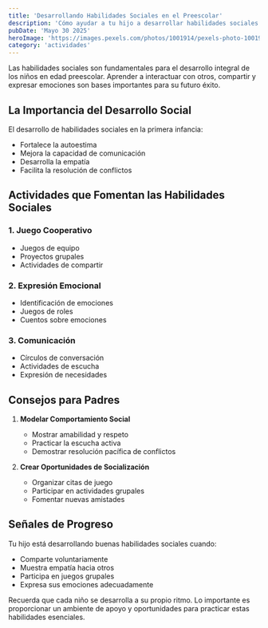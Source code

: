 ```yaml
---
title: 'Desarrollando Habilidades Sociales en el Preescolar'
description: 'Cómo ayudar a tu hijo a desarrollar habilidades sociales fundamentales durante sus primeros años'
pubDate: 'Mayo 30 2025'
heroImage: 'https://images.pexels.com/photos/1001914/pexels-photo-1001914.jpeg'
category: 'actividades'
---
```


Las habilidades sociales son fundamentales para el desarrollo integral de los niños en edad preescolar. Aprender a interactuar con otros, compartir y expresar emociones son bases importantes para su futuro éxito.

## La Importancia del Desarrollo Social

El desarrollo de habilidades sociales en la primera infancia:
- Fortalece la autoestima
- Mejora la capacidad de comunicación
- Desarrolla la empatía
- Facilita la resolución de conflictos

## Actividades que Fomentan las Habilidades Sociales

### 1. Juego Cooperativo
- Juegos de equipo
- Proyectos grupales
- Actividades de compartir

### 2. Expresión Emocional
- Identificación de emociones
- Juegos de roles
- Cuentos sobre emociones

### 3. Comunicación
- Círculos de conversación
- Actividades de escucha
- Expresión de necesidades

## Consejos para Padres

1. **Modelar Comportamiento Social**
   - Mostrar amabilidad y respeto
   - Practicar la escucha activa
   - Demostrar resolución pacífica de conflictos

2. **Crear Oportunidades de Socialización**
   - Organizar citas de juego
   - Participar en actividades grupales
   - Fomentar nuevas amistades

## Señales de Progreso

Tu hijo está desarrollando buenas habilidades sociales cuando:
- Comparte voluntariamente
- Muestra empatía hacia otros
- Participa en juegos grupales
- Expresa sus emociones adecuadamente

Recuerda que cada niño se desarrolla a su propio ritmo. Lo importante es proporcionar un ambiente de apoyo y oportunidades para practicar estas habilidades esenciales.
